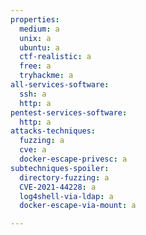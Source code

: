 ```yaml
---
properties:
  medium: a
  unix: a
  ubuntu: a
  ctf-realistic: a
  free: a
  tryhackme: a
all-services-software:
  ssh: a
  http: a
pentest-services-software:
  http: a
attacks-techniques:
  fuzzing: a
  cve: a
  docker-escape-privesc: a
subtechniques-spoiler:
  directory-fuzzing: a
  CVE-2021-44228: a
  log4shell-via-ldap: a
  docker-escape-via-mount: a

---
```

